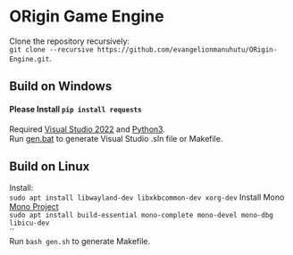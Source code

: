 # ORigin Game Engine

Clone the repository recursively: <br> 
`git clone --recursive https://github.com/evangelionmanuhutu/ORigin-Engine.git`. <br>

## Build on Windows
#### Please Install `pip install requests`
Required [Visual Studio 2022](https://visualstudio.microsoft.com/downloads/) and [Python3](https://www.python.org/downloads/).<br>
Run [gen.bat](gen.bat) to generate Visual Studio .sln file or Makefile.

## Build on Linux
Install: <br>
`sudo apt install libwayland-dev libxkbcommon-dev xorg-dev`
Install Mono
[Mono Project](https://www.mono-project.com/download/stable/#download-lin)<br>
`sudo apt install build-essential mono-complete mono-devel mono-dbg libicu-dev`<br>
``<br>
Run `bash gen.sh` to generate Makefile.
